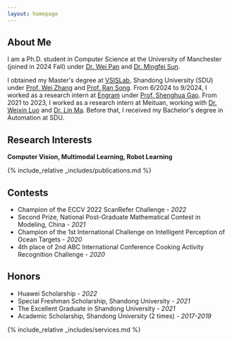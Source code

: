 ```yaml
---
layout: homepage
---
```


## About Me

I am a Ph.D. student in Computer Science at the University of Manchester (joined in 2024 Fall) under [Dr. Wei Pan](https://panweihit.github.io/) and [Dr. Mingfei Sun](https://mingfeisun.github.io/).

I obtained my Master's degree at [VSISLab](http://www.vsislab.com/papers/), Shandong University (SDU) under [Prof. Wei Zhang](https://vsislab.github.io/Weizhang/) and [Prof. Ran Song](https://faculty.sdu.edu.cn/songran/en/index.htm). From 6/2024 to 9/2024, I worked as a research intern at [Engram](https://transcengram.com/) under [Prof. Shenghua Gao](https://scholar.google.com.sg/citations?user=fe-1v0MAAAAJ&hl=en). From 2021 to 2023, I worked as a research intern at Meituan, working with [Dr. Weixin Luo](https://zachluo.github.io/) and [Dr. Lin Ma](https://forestlinma.com/). Before that, I received my Bachelor's degree in Automation at SDU.

## Research Interests

**Computer Vision, Multimodal Learning, Robot Learning** 


{% include_relative _includes/publications.md %}

## Contests

- Champion of the ECCV 2022 ScanRefer Challenge  - *2022*
- Second Prize, National Post-Graduate Mathematical Contest in Modeling, China  - *2021*
- Champion of the 1st International Challenge on Intelligent Perception of Ocean Targets  - *2020*
- 4th place of 2nd ABC International Conference Cooking Activity Recognition Challenge - *2020*

## Honors
- Huawei Scholarship - *2022*
- Special Freshman Scholarship, Shandong University  - *2021*
- The Excellent Graduate in Shandong University  - *2021*
- Academic Scholarship, Shandong University (2 times) - *2017-2019*

{% include_relative _includes/services.md %}

